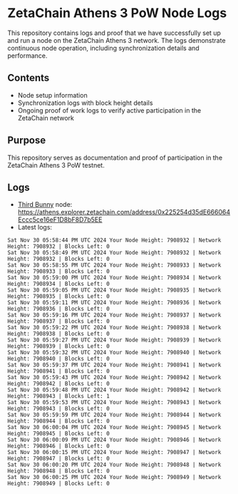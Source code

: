 # ZetaChain Athens 3 PoW Node Logs
This repository contains logs and proof that we have successfully set up and run a node on the ZetaChain Athens 3 network. The logs demonstrate continuous node operation, including synchronization details and performance.

## Contents
- Node setup information
- Synchronization logs with block height details
- Ongoing proof of work logs to verify active participation in the ZetaChain network

## Purpose
This repository serves as documentation and proof of participation in the ZetaChain Athens 3 PoW testnet.

## Logs

- [Third Bunny](https://thirdbunny.xyz/) node: https://athens.explorer.zetachain.com/address/0x225254d35dE666064Eccc5ce16eF1D8bF8D7b5EE
- Latest logs:
```
Sat Nov 30 05:58:44 PM UTC 2024 Your Node Height: 7908932 | Network Height: 7908932 | Blocks Left: 0
Sat Nov 30 05:58:49 PM UTC 2024 Your Node Height: 7908932 | Network Height: 7908932 | Blocks Left: 0
Sat Nov 30 05:58:55 PM UTC 2024 Your Node Height: 7908933 | Network Height: 7908933 | Blocks Left: 0
Sat Nov 30 05:59:00 PM UTC 2024 Your Node Height: 7908934 | Network Height: 7908934 | Blocks Left: 0
Sat Nov 30 05:59:05 PM UTC 2024 Your Node Height: 7908935 | Network Height: 7908935 | Blocks Left: 0
Sat Nov 30 05:59:11 PM UTC 2024 Your Node Height: 7908936 | Network Height: 7908936 | Blocks Left: 0
Sat Nov 30 05:59:16 PM UTC 2024 Your Node Height: 7908937 | Network Height: 7908937 | Blocks Left: 0
Sat Nov 30 05:59:22 PM UTC 2024 Your Node Height: 7908938 | Network Height: 7908938 | Blocks Left: 0
Sat Nov 30 05:59:27 PM UTC 2024 Your Node Height: 7908939 | Network Height: 7908939 | Blocks Left: 0
Sat Nov 30 05:59:32 PM UTC 2024 Your Node Height: 7908940 | Network Height: 7908940 | Blocks Left: 0
Sat Nov 30 05:59:37 PM UTC 2024 Your Node Height: 7908941 | Network Height: 7908941 | Blocks Left: 0
Sat Nov 30 05:59:43 PM UTC 2024 Your Node Height: 7908942 | Network Height: 7908942 | Blocks Left: 0
Sat Nov 30 05:59:48 PM UTC 2024 Your Node Height: 7908942 | Network Height: 7908943 | Blocks Left: 1
Sat Nov 30 05:59:53 PM UTC 2024 Your Node Height: 7908943 | Network Height: 7908943 | Blocks Left: 0
Sat Nov 30 05:59:59 PM UTC 2024 Your Node Height: 7908944 | Network Height: 7908944 | Blocks Left: 0
Sat Nov 30 06:00:04 PM UTC 2024 Your Node Height: 7908945 | Network Height: 7908945 | Blocks Left: 0
Sat Nov 30 06:00:09 PM UTC 2024 Your Node Height: 7908946 | Network Height: 7908946 | Blocks Left: 0
Sat Nov 30 06:00:15 PM UTC 2024 Your Node Height: 7908947 | Network Height: 7908947 | Blocks Left: 0
Sat Nov 30 06:00:20 PM UTC 2024 Your Node Height: 7908948 | Network Height: 7908948 | Blocks Left: 0
Sat Nov 30 06:00:25 PM UTC 2024 Your Node Height: 7908949 | Network Height: 7908949 | Blocks Left: 0
```

